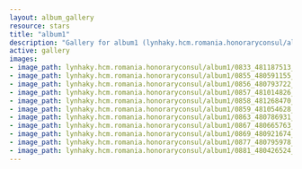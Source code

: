 ```yaml
---
layout: album_gallery
resource: stars
title: "album1"
description: "Gallery for album1 (lynhaky.hcm.romania.honoraryconsul/album1)"
active: gallery
images:
- image_path: lynhaky.hcm.romania.honoraryconsul/album1/0833_481187513_1170908331059792_6582456385598596445_n.jpg
- image_path: lynhaky.hcm.romania.honoraryconsul/album1/0855_480591155_1170896831060942_343434160177734442_n.jpg
- image_path: lynhaky.hcm.romania.honoraryconsul/album1/0856_480793722_1170896877727604_1833695189008230047_n.jpg
- image_path: lynhaky.hcm.romania.honoraryconsul/album1/0857_481014826_1170896421060983_3329434384470777563_n.jpg
- image_path: lynhaky.hcm.romania.honoraryconsul/album1/0858_481268470_1170896817727610_9184831200558516736_n.jpg
- image_path: lynhaky.hcm.romania.honoraryconsul/album1/0859_481054628_1170896417727650_6634890774627185817_n.jpg
- image_path: lynhaky.hcm.romania.honoraryconsul/album1/0863_480786931_1170895637727728_1625818923974382490_n.jpg
- image_path: lynhaky.hcm.romania.honoraryconsul/album1/0867_480665763_1170895564394402_8745633894217112933_n.jpg
- image_path: lynhaky.hcm.romania.honoraryconsul/album1/0869_480921674_1170895621061063_5941534954310728429_n.jpg
- image_path: lynhaky.hcm.romania.honoraryconsul/album1/0877_480795978_1170895527727739_6144870677202139693_n.jpg
- image_path: lynhaky.hcm.romania.honoraryconsul/album1/0881_480426524_1170895571061068_4790429504919776039_n.jpg
---
```

